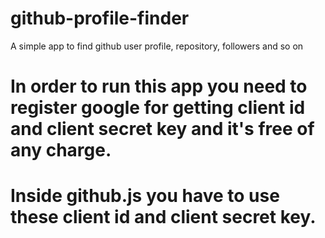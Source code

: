 # github-profile-finder
A simple app to find github user profile, repository, followers and so on


# In order to run this app you  need to register google for getting client id and client secret key and it's free of any charge.

# Inside github.js you have to use these client id and client secret key.
